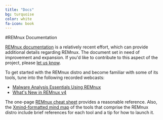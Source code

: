 ```yaml
---
title: "Docs"
bg: turquoise
color: white
fa-icon: book
---
```


#REMnux Documentation

[REMnux documentation](https://REMnux.org/docs) is a relatively recent effort, which can provide  additional details regarding REMnux. The document set in need of improvement and expansion. If you'd like to contribute to this aspect of the project, please [let us know](http://zeltser.com/about/contact.html).

To get started with the REMnux distro and become familiar with some of its tools, tune into the following recorded webcasts:

- [Malware Analysis Essentials Using REMnux](https://www.sans.org/webcasts/malware-analysis-essentials-remnux-w-lenny-zeltser-98045)
- [What's New in REMnux v4](https://www.youtube.com/watch?v=4LzCr9qf5_Q)

The one-page [REMnux cheat sheet](http://zeltser.com/remnux/remnux-malware-analysis-tips.html) provides a reasonable reference. Also, the [Xmind-formatted mind map](http://zeltser.com/remnux/remnux-v5-tools.xmind) of the tools that comprise the REMnux distro include brief references for each tool and a tip for how to launch it.
